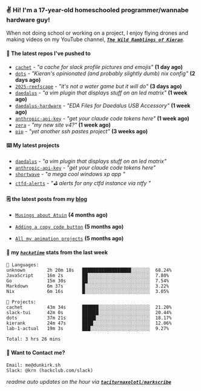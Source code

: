 ### ✌️ Hi! I'm a 17-year-old homeschooled programmer/wannabe hardware guy!

When not doing school or working on a project, I enjoy flying drones and making videos on my YouTube channel, [**_`The Wild Ramblings of Kieran`_**](https://youtube.com/@kieran.rambles).

#### 👷 The latest repos I've pushed to

- [`cachet`](https://github.com/taciturnaxolotl/cachet) - _"a cache for slack profile pictures and emojis"_ **(1 day ago)**
- [`dots`](https://github.com/taciturnaxolotl/dots) - _"Kieran's opinionated (and probably slightly dumb) nix config"_ **(2 days ago)**
- [`2025-reefscape`](https://github.com/df1317/2025-reefscape) - _"it's not a water game but it will do"_ **(3 days ago)**
- [`daedalus`](https://github.com/taciturnaxolotl/daedalus) - _"a vim plugin that displays stuff on an led matrix"_ **(1 week ago)**
- [`daedalus-hardware`](https://github.com/geschmit/daedalus-hardware) - _"EDA Files for Daedalus USB Accessory"_ **(1 week ago)**
- [`anthropic-api-key`](https://github.com/taciturnaxolotl/anthropic-api-key) - _"get your claude code tokens here"_ **(1 week ago)**
- [`zera`](https://github.com/taciturnaxolotl/zera) - _"my new site v4?"_ **(1 week ago)**
- [`pip`](https://github.com/taciturnaxolotl/pip) - _"yet another ssh pastes project"_ **(3 weeks ago)**

#### ⌨️ My latest projects

- [`daedalus`](https://github.com/taciturnaxolotl/daedalus) - _"a vim plugin that displays stuff on an led matrix"_
- [`anthropic-api-key`](https://github.com/taciturnaxolotl/anthropic-api-key) - _"get your claude code tokens here"_
- [`shortwave`](https://github.com/taciturnaxolotl/shortwave) - _"a mega cool windows xp app "_
- [`ctfd-alerts`](https://github.com/taciturnaxolotl/ctfd-alerts) - _"⛳ alerts for any ctfd instance via ntfy "_

#### 🗒️ the latest posts from my [blog](https://dunkirk.sh)

- [`Musings about Atuin`](https://dunkirk.sh/blog/atuin/) **(4 months ago)**

- [`Adding a copy code button`](https://dunkirk.sh/blog/adding-a-copy-button/) **(5 months ago)**

- [`All my animation projects`](https://dunkirk.sh/blog/my-animations/) **(5 months ago)**



#### 📡 my [_`hackatime`_](https://waka.hackclub.com) stats from the last week

```text
💾 Languages:
unknown        2h 20m 18s   ██████████████████░░░░░░░  68.24%
JavaScript     16m 2s       ██░░░░░░░░░░░░░░░░░░░░░░░  7.80%
Go             15m 30s      ██░░░░░░░░░░░░░░░░░░░░░░░  7.54%
Markdown       6m 37s       █░░░░░░░░░░░░░░░░░░░░░░░░  3.22%
Nix            6m 16s       █░░░░░░░░░░░░░░░░░░░░░░░░  3.05%

💼 Projects:
cachet         43m 34s      ██████░░░░░░░░░░░░░░░░░░░  21.20%
slack-tui      42m 0s       ██████░░░░░░░░░░░░░░░░░░░  20.44%
dots           37m 21s      █████░░░░░░░░░░░░░░░░░░░░  18.17%
kierank        24m 47s      ████░░░░░░░░░░░░░░░░░░░░░  12.06%
lab-1-actual   19m 3s       ███░░░░░░░░░░░░░░░░░░░░░░  9.27%

Total: 3 hrs 26 mins
```

#### 📮 Want to Contact me?

```text
Email: me@dunkirk.sh
Slack: @krn (hackclub.com/slack)
```

_readme auto updates on the hour via [**`taciturnaxolotl/markscribe`**](https://github.com/taciturnaxolotl/markscribe)_
